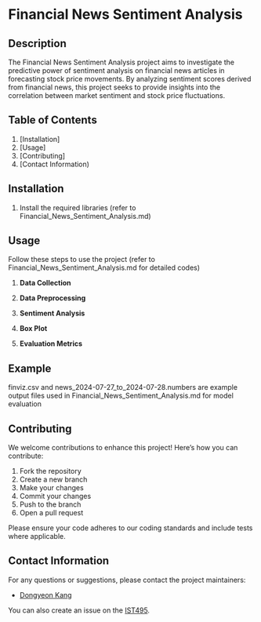 # Financial News Sentiment Analysis

## Description

The Financial News Sentiment Analysis project aims to investigate the predictive power of sentiment analysis on financial news articles in forecasting stock price movements.
By analyzing sentiment scores derived from financial news, this project seeks to provide insights into the correlation between market sentiment and stock price fluctuations.

## Table of Contents

1. [Installation]
2. [Usage]
3. [Contributing]
4. [Contact Information)

## Installation
1. Install the required libraries (refer to Financial_News_Sentiment_Analysis.md)

## Usage

Follow these steps to use the project (refer to Financial_News_Sentiment_Analysis.md for detailed codes)

1. **Data Collection**

3. **Data Preprocessing**

4. **Sentiment Analysis**

5. **Box Plot**

6. **Evaluation Metrics**

## Example
finviz.csv and news_2024-07-27_to_2024-07-28.numbers are example output files used in Financial_News_Sentiment_Analysis.md for model evaluation


## Contributing

We welcome contributions to enhance this project! Here’s how you can contribute:

1. Fork the repository
2. Create a new branch
3. Make your changes
4. Commit your changes
5. Push to the branch 
6. Open a pull request

Please ensure your code adheres to our coding standards and include tests where applicable.

## Contact Information

For any questions or suggestions, please contact the project maintainers:

- [Dongyeon Kang](mailto:danny379k@gmail.com)

You can also create an issue on the [IST495](https://github.com/eastkite00/IST495/issues).
